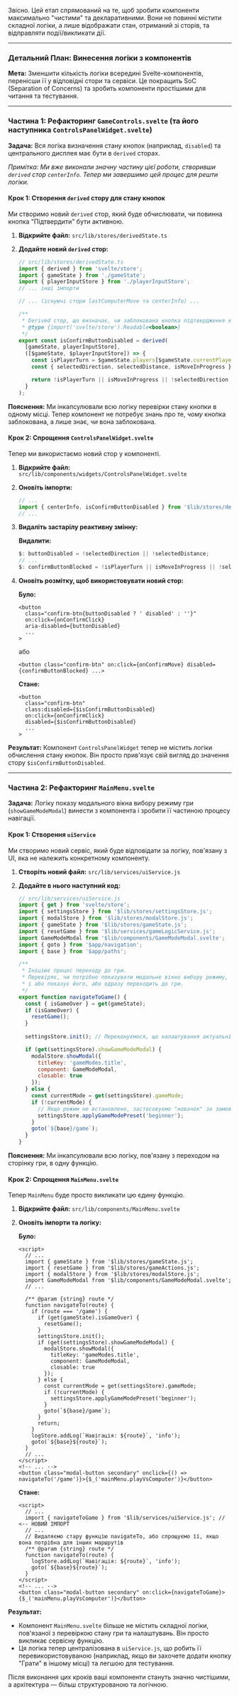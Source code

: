 Звісно. Цей етап спрямований на те, щоб зробити компоненти максимально "чистими" та декларативними. Вони не повинні містити складної логіки, а лише відображати стан, отриманий зі сторів, та відправляти події/викликати дії.

---

### Детальний План: Винесення логіки з компонентів

**Мета:** Зменшити кількість логіки всередині Svelte-компонентів, перенісши її у відповідні стори та сервіси. Це покращить SoC (Separation of Concerns) та зробить компоненти простішими для читання та тестування.

---

### Частина 1: Рефакторинг `GameControls.svelte` (та його наступника `ControlsPanelWidget.svelte`)

**Задача:** Вся логіка визначення стану кнопок (наприклад, `disabled`) та центрального дисплея має бути в `derived` сторах.

*Примітка: Ми вже виконали значну частину цієї роботи, створивши `derived` стор `centerInfo`. Тепер ми завершимо цей процес для решти логіки.*

#### Крок 1: Створення `derived` стору для стану кнопок

Ми створимо новий `derived` стор, який буде обчислювати, чи повинна кнопка "Підтвердити" бути активною.

1.  **Відкрийте файл:** `src/lib/stores/derivedState.ts`
2.  **Додайте новий `derived` стор:**

    ```typescript
    // src/lib/stores/derivedState.ts
    import { derived } from 'svelte/store';
    import { gameState } from './gameState';
    import { playerInputStore } from './playerInputStore';
    // ... інші імпорти

    // ... (існуючі стори lastComputerMove та centerInfo) ...

    /**
     * Derived стор, що визначає, чи заблокована кнопка підтвердження ходу.
     * @type {import('svelte/store').Readable<boolean>}
     */
    export const isConfirmButtonDisabled = derived(
      [gameState, playerInputStore],
      ([$gameState, $playerInputStore]) => {
        const isPlayerTurn = $gameState.players[$gameState.currentPlayerIndex]?.type === 'human';
        const { selectedDirection, selectedDistance, isMoveInProgress } = $playerInputStore;

        return !isPlayerTurn || isMoveInProgress || !selectedDirection || !selectedDistance;
      }
    );
    ```

**Пояснення:** Ми інкапсулювали всю логіку перевірки стану кнопки в одному місці. Тепер компонент не потребує знань про те, *чому* кнопка заблокована, а лише знає, *чи* вона заблокована.

#### Крок 2: Спрощення `ControlsPanelWidget.svelte`

Тепер ми використаємо новий стор у компоненті.

1.  **Відкрийте файл:** `src/lib/components/widgets/ControlsPanelWidget.svelte`
2.  **Оновіть імпорти:**

    ```javascript
    // ...
    import { centerInfo, isConfirmButtonDisabled } from '$lib/stores/derivedState.ts'; // <-- Додаємо isConfirmButtonDisabled
    // ...
    ```

3.  **Видаліть застарілу реактивну змінну:**

    **Видалити:**
    ```javascript
    $: buttonDisabled = !selectedDirection || !selectedDistance;
    // ...
    $: confirmButtonBlocked = !isPlayerTurn || isMoveInProgress || !selectedDirection || !selectedDistance;
    ```

4.  **Оновіть розмітку, щоб використовувати новий стор:**

    **Було:**
    ```svelte
    <button
      class="confirm-btn{buttonDisabled ? ' disabled' : ''}"
      on:click={onConfirmClick}
      aria-disabled={buttonDisabled}
      ...
    >
    ```
    або
    ```svelte
    <button class="confirm-btn" on:click={onConfirmMove} disabled={confirmButtonBlocked} ...>
    ```

    **Стане:**
    ```svelte
    <button
      class="confirm-btn"
      class:disabled={$isConfirmButtonDisabled}
      on:click={onConfirmClick}
      disabled={$isConfirmButtonDisabled}
      ...
    >
    ```

**Результат:** Компонент `ControlsPanelWidget` тепер не містить логіки обчислення стану кнопок. Він просто прив'язує свій вигляд до значення стору `$isConfirmButtonDisabled`.

---

### Частина 2: Рефакторинг `MainMenu.svelte`

**Задача:** Логіку показу модального вікна вибору режиму гри (`showGameModeModal`) винести з компонента і зробити її частиною процесу навігації.

#### Крок 1: Створення `uiService`

Ми створимо новий сервіс, який буде відповідати за логіку, пов'язану з UI, яка не належить конкретному компоненту.

1.  **Створіть новий файл:** `src/lib/services/uiService.js`
2.  **Додайте в нього наступний код:**

    ```javascript
    // src/lib/services/uiService.js
    import { get } from 'svelte/store';
    import { settingsStore } from '$lib/stores/settingsStore.js';
    import { modalStore } from '$lib/stores/modalStore.js';
    import { gameState } from '$lib/stores/gameState.js';
    import { resetGame } from '$lib/services/gameLogicService.js';
    import GameModeModal from '$lib/components/GameModeModal.svelte';
    import { goto } from '$app/navigation';
    import { base } from '$app/paths';

    /**
     * Ініціює процес переходу до гри.
     * Перевіряє, чи потрібно показувати модальне вікно вибору режиму,
     * і або показує його, або одразу переходить до гри.
     */
    export function navigateToGame() {
      const { isGameOver } = get(gameState);
      if (isGameOver) {
        resetGame();
      }
      
      settingsStore.init(); // Переконуємося, що налаштування актуальні

      if (get(settingsStore).showGameModeModal) {
        modalStore.showModal({
          titleKey: 'gameModes.title',
          component: GameModeModal,
          closable: true
        });
      } else {
        const currentMode = get(settingsStore).gameMode;
        if (!currentMode) {
          // Якщо режим не встановлено, застосовуємо "новачок" за замовчуванням
          settingsStore.applyGameModePreset('beginner');
        }
        goto(`${base}/game`);
      }
    }
    ```

**Пояснення:** Ми інкапсулювали всю логіку, пов'язану з переходом на сторінку гри, в одну функцію.

#### Крок 2: Спрощення `MainMenu.svelte`

Тепер `MainMenu` буде просто викликати цю єдину функцію.

1.  **Відкрийте файл:** `src/lib/components/MainMenu.svelte`
2.  **Оновіть імпорти та логіку:**

    **Було:**
    ```svelte
    <script>
      // ...
      import { gameState } from '$lib/stores/gameState.js';
      import { resetGame } from '$lib/stores/gameActions.js';
      import { modalStore } from '$lib/stores/modalStore.js';
      import GameModeModal from '$lib/components/GameModeModal.svelte';
      // ...

      /** @param {string} route */
      function navigateTo(route) {
        if (route === '/game') {
          if (get(gameState).isGameOver) {
            resetGame();
          }
          settingsStore.init();
          if (get(settingsStore).showGameModeModal) {
            modalStore.showModal({
              titleKey: 'gameModes.title',
              component: GameModeModal,
              closable: true
            });
          } else {
            const currentMode = get(settingsStore).gameMode;
            if (!currentMode) {
              settingsStore.applyGameModePreset('beginner');
            }
            goto(`${base}/game`);
          }
          return;
        }
        logStore.addLog(`Навігація: ${route}`, 'info');
        goto(`${base}${route}`);
      }
      // ...
    </script>
    <!-- ... -->
    <button class="modal-button secondary" onclick={() => navigateTo('/game')}>{$_('mainMenu.playVsComputer')}</button>
    ```

    **Стане:**
    ```svelte
    <script>
      // ...
      import { navigateToGame } from '$lib/services/uiService.js'; // <-- НОВИЙ ІМПОРТ
      // ...
      // Видаляємо стару функцію navigateTo, або спрощуємо її, якщо вона потрібна для інших маршрутів
      /** @param {string} route */
      function navigateTo(route) {
        logStore.addLog(`Навігація: ${route}`, 'info');
        goto(`${base}${route}`);
      }
    </script>
    <!-- ... -->
    <button class="modal-button secondary" on:click={navigateToGame}>{$_('mainMenu.playVsComputer')}</button>
    ```

**Результат:**
*   Компонент `MainMenu.svelte` більше не містить складної логіки, пов'язаної з перевіркою стану гри та налаштувань. Він просто викликає сервісну функцію.
*   Ця логіка тепер централізована в `uiService.js`, що робить її перевикористовуваною (наприклад, якщо ви захочете додати кнопку "Грати" в іншому місці) та легшою для тестування.

Після виконання цих кроків ваші компоненти стануть значно чистішими, а архітектура — більш структурованою та логічною.